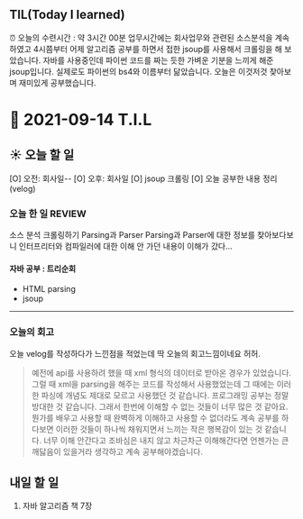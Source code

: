 ## TIL(Today I learned)
⏰ 오늘의 수련시간 : 약 3시간 00분
업무시간에는 회사업무와 관련된 소스분석을 계속하였고 4시쯤부터 어제 알고리즘 공부를 하면서 접한 jsoup를 사용해서 크롤링을 해 보았습니다. 자바를 사용중인데 파이썬 코드를 짜는 듯한 가벼운 기분을 느끼게 해준 jsoup입니다. 실제로도 파이썬의 bs4와 이름부터 닮았습니다. 오늘은 이것저것 찾아보며 재미있게 공부했습니다. 

# 📆 2021-09-14 T.I.L
## ☀️ 오늘 할 일 
[O] 오전: 회사일--
[O] 오후: 회사일 
[O] jsoup 크롤링
[O] 오늘 공부한 내용 정리(velog)

###  오늘 한 일 REVIEW 
소스 분석
크롤링하기
Parsing과 Parser
Parsing과 Parser에 대한 정보를 찾아보다보니 인터프리터와 컴파일러에 대한 이해 안 가던 내용이 이해가 갔다...


#### 자바 공부 : 트리순회
- HTML parsing
- jsoup
***
### 오늘의 회고 
오늘 velog를 작성하다가 느낀점을 적었는데 딱 오늘의 회고느낌이네요 허허.
> 예전에 api를 사용하려 했을 때 xml 형식의 데이터로 받아온 경우가 있었습니다. 그럴 때 xml을 parsing을 해주는 코드를 작성해서 사용했었는데 그 때에는 이러한 파싱에 개념도 제대로 모르고 사용했던 것 같습니다. 프로그래밍 공부는 정말 방대한 것 같습니다. 그래서 한번에 이해할 수 없는 것들이 너무 많은 것 같아요. 뭔가를 배우고 사용할 때 완벽하게 이해하고 사용할 수 없더라도 계속 공부를 하다보면 이러한 것들이 하나씩 채워지면서 느끼는 작은 행복감이 있는 것 같습니다. 너무 이해 안간다고 조바심은 내지 않고 차근차근 이해해간다면 언젠가는 큰 깨닳음이 있을거라 생각하고 계속 공부해야겠습니다.

## 내일 할 일 
1. 자바 알고리즘 책 7장
